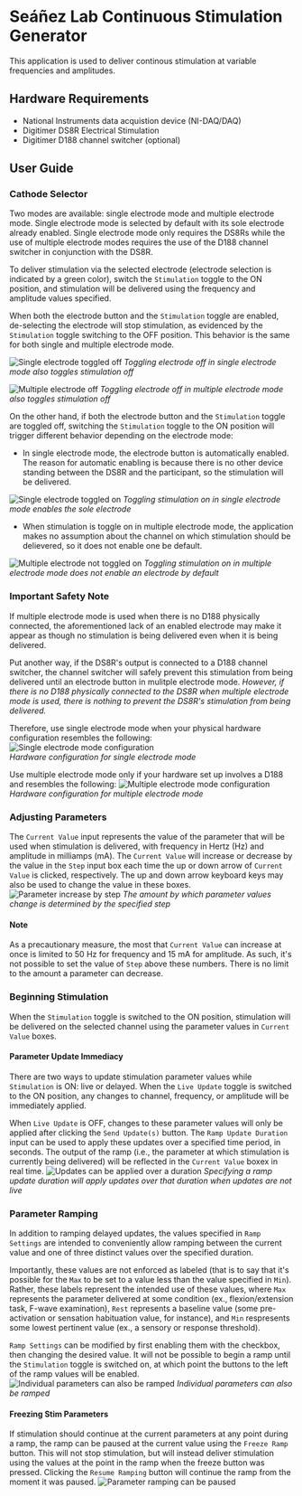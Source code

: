 # Seáñez Lab Continuous Stimulation Generator
This application is used to deliver continous stimulation at variable frequencies and amplitudes.

## Hardware Requirements
- National Instruments data acquistion device (NI-DAQ/DAQ)
- Digitimer DS8R Electrical Stimulation
- Digitimer D188 channel switcher (optional)

## User Guide
### Cathode Selector
Two modes are available: single electrode mode and multiple electrode mode. Single electrode mode is selected by default with its sole electrode already enabled. Single electrode mode only requires the DS8Rs while the use of multiple electrode modes requires the use of the D188 channel switcher in conjunction with the DS8R.

To deliver stimulation via the selected electrode (electrode selection is indicated by a green color), switch the `Stimulation` toggle to the ON position, and stimulation will be delivered using the frequency and amplitude values specified.

When both the electrode button and the `Stimulation` toggle are enabled, de-selecting the electrode will stop stimulation, as evidenced by the `Stimulation` toggle switching to the OFF position. This behavior is the same for both single and multiple electrode mode.

![Single electrode toggled off](assets/single_electrode_off.gif)
*Toggling electrode off in single electrode mode also toggles stimulation off*

![Multiple electrode off](assets/multiple_electrode_off.gif)
*Toggling electrode off in multiple electrode mode also toggles stimulation off*

On the other hand, if both the electrode button and the `Stimulation` toggle are toggled off, switching the `Stimulation` toggle to the ON position will trigger different behavior depending on the electrode mode:
- In single electrode mode, the electrode button is automatically enabled. The reason for automatic enabling is because there is no other device standing between the DS8R and the participant, so the stimulation will be delivered.  

![Single electrode toggled on](assets/single_electrode_on.gif)
*Toggling stimulation on in single electrode mode enables the sole electrode*

- When stimulation is toggle on in multiple electrode mode, the application makes no assumption about the channel on which stimulation should be delievered, so it does not enable one be default.  

![Multiple electrode not toggled on](assets/multiple_electrode_on.gif)
*Toggling stimulation on in multiple electrode mode does not enable an electrode by default*

### Important Safety Note
If multiple electrode mode is used when there is no D188 physically connected, the aforementioned lack of an enabled electrode may make it appear as though no stimulation is being delivered even when it is being delivered. 

Put another way, if the DS8R's output is connected to a D188 channel switcher, the channel switcher will safely prevent this stimulation from being delivered until an electrode button in mulitple electrode mode. *However, if there is no D188 physically connected to the DS8R when multiple electrode mode is used, there is nothing to prevent the DS8R's stimulation from being delivered.*

Therefore, use single electrode mode when your physical hardware configuration resembles the following:
![Single electrode mode configuration](assets/single_electrode_configuration.svg)  
*Hardware configuration for single electrode mode*

Use multiple electrode mode only if your hardware set up involves a D188 and resembles the following:
![Multiple electrode mode configuration](assets/multiple_electrode_configuration.svg)  
*Hardware configuration for multiple electrode mode*

### Adjusting Parameters
The `Current Value` input represents the value of the parameter that will be used when stimulation is delivered, with frequency in Hertz (Hz) and amplitude in milliamps (mA).  The `Current Value` will increase or decrease by the value in the `Step` input box each time the up or down arrow of `Current Value` is clicked, respectively. The up and down arrow keyboard keys may also be used to change the value in these boxes.  
![Parameter increase by step](assets/parameter_step_increase.gif)
*The amount by which parameter values change is determined by the specified step*

#### Note
As a precautionary measure, the most that `Current Value` can increase at once is limited to 50 Hz for frequency and 15 mA for amplitude. As such, it's not possible to set the value of `Step` above these numbers. There is no limit to the amount a parameter can decrease.

### Beginning Stimulation
When the `Stimulation` toggle is switched to the ON position, stimulation will be delivered on the selected channel using the parameter values in `Current Value` boxes.

#### Parameter Update Immediacy
There are two ways to update stimulation parameter values while `Stimulation` is ON: live or delayed. When the `Live Update` toggle is switched to the ON position, any changes to channel, frequency, or amplitude will be immediately applied.

When `Live Update` is OFF, changes to these parameter values will only be applied after clicking the `Send Update(s)` button.
The `Ramp Update Duration` input can be used to apply these updates over a specified time period, in seconds. The output of the ramp (i.e., the parameter at which stimulation is currently being delivered) will be reflected in the `Current Value` boxex in real time.
![Updates can be applied over a duration](assets/ramp_update.gif)
*Specifying a ramp update duration will apply updates over that duration when updates are not live*

### Parameter Ramping
In addition to ramping delayed updates, the values specified in `Ramp Settings` are intended to conveniently allow ramping between the current value and one of three distinct values over the specified duration. 

Importantly, these values are not enforced as labeled (that is to say that it's possible for the `Max` to be set to a value less than the value specified in `Min`). Rather, these labels represent the intended use of these values, where `Max` represents the parameter delivered at some condition (ex., flexion/extension task, F-wave examination), `Rest` represents a baseline value (some pre-activation or sensation habituation value, for instance), and `Min` respresents some lowest pertinent value (ex., a sensory or response threshold).

`Ramp Settings` can be modified by first enabling them with the checkbox, then changing the desired value. It will not be possible to begin a ramp until the `Stimulation` toggle is switched on, at which point the buttons to the left of the ramp values will be enabled.
![Individual parameters can also be ramped](assets/ramp_parameter.gif)
*Individual parameters can also be ramped*

#### Freezing Stim Parameters
If stimulation should continue at the current parameters at any point during a ramp, the ramp can be paused at the current value using the `Freeze Ramp` button. This will not stop stimulation, but will instead deliver stimulation using the values at the point in the ramp when the freeze button was pressed. Clicking the `Resume Ramping` button will continue the ramp from the moment it was paused.
![Parameter ramping can be paused](assets/freeze_ramp.gif)


